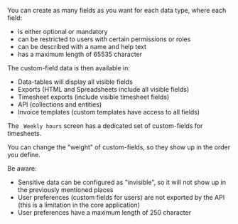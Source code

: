 
You can create as many fields as you want for each data type, where each field:

- is either optional or mandatory
- can be restricted to users with certain permissions or roles
- can be described with a name and help text
- has a maximum length of 65535 character

The custom-field data is then available in:

- Data-tables will display all visible fields
- Exports (HTML and Spreadsheets include all visible fields)
- Timesheet exports (include visible timesheet fields)
- API (collections and entities)
- Invoice templates (custom templates have access to all fields)

The ` Weekly hours` screen has a dedicated set of custom-fields for timesheets.

You can change the "weight" of custom-fields, so they show up in the order you define.

Be aware:

- Sensitive data can be configured as "invisible", so it will not show up in the previously mentioned places
- User preferences (custom fields for users) are not exported by the API (this is a limitation in the core application)
- User preferences have a maximum length of 250 character
